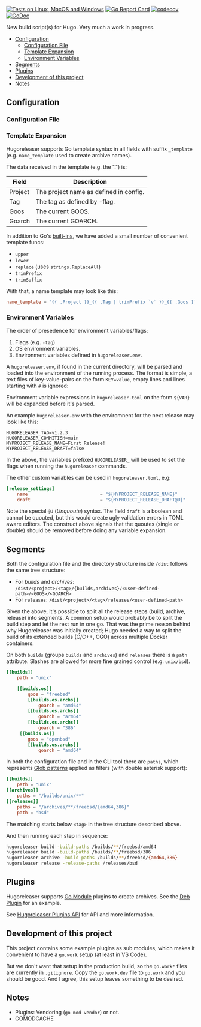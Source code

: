 [![Tests on Linux, MacOS and Windows](https://github.com/gohugoio/hugoreleaser/workflows/Test/badge.svg)](https://github.com/gohugoio/hugoreleaser/actions?query=workflow%3ATest)
[![Go Report Card](https://goreportcard.com/badge/github.com/gohugoio/hugoreleaser)](https://goreportcard.com/report/github.com/gohugoio/hugoreleaser)
[![codecov](https://codecov.io/gh/gohugoio/hugoreleaser/branch/main/graph/badge.svg?token=OWZ9RCAYWO)](https://codecov.io/gh/gohugoio/hugoreleaser)
[![GoDoc](https://godoc.org/github.com/gohugoio/hugoreleaser?status.svg)](https://godoc.org/github.com/gohugoio/hugoreleaser)

New build script(s) for Hugo. Very much a work in progress.

* [Configuration](#configuration)
    * [Configuration File](#configuration-file)
    * [Template Expansion](#template-expansion)
    * [Environment Variables](#environment-variables)
* [Segments](#segments)
* [Plugins](#plugins)
* [Development of this project](#development-of-this-project)
* [Notes](#notes)

## Configuration

### Configuration File


### Template Expansion

Hugoreleaser supports Go template syntax in all fields with suffix `_template` (e.g. `name_template` used to create archive names).

The data received in the template (e.g. the ".") is:

| Field  | Description |
| ------------- | ------------- |
| Project  | The project name as defined in config.  |
| Tag      | The tag as defined by -flag.  |
| Goos     | The current GOOS.  |
| Goarch   | The current GOARCH.  |


In addition to Go's [built-ins](https://pkg.go.dev/text/template#hdr-Functions), we have added a small number of convenient template funcs:

* `upper`
* `lower`
* `replace` (uses `strings.ReplaceAll`)
* `trimPrefix`
* `trimSuffix`

With that, a name template may look like this:

```toml
name_template = "{{ .Project }}_{{ .Tag | trimPrefix `v` }}_{{ .Goos }}-{{ .Goarch }}"
```

### Environment Variables

The order of presedence for environment variables/flags:

1. Flags (e.g. `-tag`)
2. OS environment variables.
3. Environment variables defined in `hugoreleaser.env`.

A `hugoreleaser.env`, if found in the current directory, will be parsed and loaded into the environment of the running process. The format is simple, a text files of key-value-pairs on the form `KEY=value`, empty lines and lines starting with `#` is ignored:

Environment variable expressions in `hugoreleaser.toml` on the form `${VAR}` will be expanded before it's parsed.

An example `hugoreleaser.env` with the enviromnent for the next release may look like this:

```
HUGORELEASER_TAG=v1.2.3
HUGORELEASER_COMMITISH=main
MYPROJECT_RELEASE_NAME=First Release!
MYPROJECT_RELEASE_DRAFT=false
```

In the above, the variables prefixed `HUGORELEASER_` will be used to set the flags when running the `hugoreleaser` commands.

The other custom variables can be used in `hugoreleaser.toml`, e.g:

```toml
[release_settings]
    name                           = "${MYPROJECT_RELEASE_NAME}"
    draft                          = "${MYPROJECT_RELEASE_DRAFT@U}"
```

Note the special `@U` (_Unquoute_) syntax. The field `draft` is a boolean and cannot be quouted, but this would create ugly validation errors in TOML aware editors. The construct above signals that the quoutes (single or double) should be removed before doing any variable expansion.


## Segments

Both the configuration file and the directory structure inside `/dist` follows the same tree structure: 

* For *builds* and *archives*: `/dist/<project>/<tag>/{builds,archives}/<user-defined-path>/<GOOS>/<GOARCH>`
* For `releases`: `/dist/<project>/<tag>/releases/<user-defined-path>`

Given the above, it's possible to split all the release steps (build, archive, release) into segments. A common setup would probably be to split the build step and let the rest run in one go. That was the prime reason behind why Hugoreleaser was initially created; Hugo needed a way to split the build of its extended builds (C/C++, CGO) across multiple Docker containers.

On both `builds` (groups `builds` and `archives`) and `releases` there is a `path` attribute. Slashes are allowed for more fine grained control (e.g. `unix/bsd`).

```toml
[[builds]]
    path = "unix"

    [[builds.os]]
        goos = "freebsd"
        [[builds.os.archs]]
            goarch = "amd64"
        [[builds.os.archs]]
            goarch = "arm64"
        [[builds.os.archs]]
            goarch = "386"
     [[builds.os]]
        goos = "openbsd"
        [[builds.os.archs]]
            goarch = "amd64"
```

In both the configuration file and in the CLI tool there are `paths`, which represents [Glob patterns](https://github.com/gobwas/glob) applied as filters (with double asterisk support):

```toml
[[builds]]
    path = "unix"
[[archives]]
    paths = "/builds/unix/**"
[[releases]]
    paths = "/archives/**/freebsd/{amd64,386}"
    path = "bsd"
```

The matching starts below `<tag>` in the tree structure described above.

And then running each step in sequence:

```bash
hugoreleaser build -build-paths /builds/**/freebsd/amd64
hugoreleaser build -build-paths /builds/**/freebsd/386
hugoreleaser archive -build-paths /builds/**/freebsd/{amd64,386}
hugoreleaser release -release-paths /releases/bsd
```

## Plugins

Hugoreleaser supports [Go Module](https://go.dev/blog/using-go-modules) plugins to create archives. See the [Deb Plugin](https://github.com/gohugoio/hugoreleaser-archive-plugins/tree/main/deb) for an example.

See [Hugoreleaser Plugins API](https://github.com/gohugoio/hugoreleaser-plugins-api) for API and more information.


## Development of this project

This project contains some example plugins as sub modules, which makes it convenient to have a `go.work` setup (at least in VS Code).

But we don't want that setup in the production build, so the `go.work*` files are currently in `.gitignore`. Copy the `go.work.dev` file to `go.work` and you should be good. And I agree, this setup leaves something to be desired.

## Notes

* Plugins: Vendoring (`go mod vendor`) or not.
* GOMODCACHE